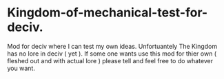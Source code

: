# Kingdom-of-mechanical-test-for-deciv.
Mod for deciv where I can test my own ideas.
Unfortuantely The Kingdom has no lore in deciv ( yet ).
If some one wants use this mod for thier own ( fleshed out and with actual lore ) please tell and feel free to do whatever you want.
